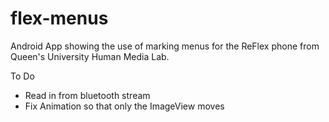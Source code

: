 # flex-menus
Android App showing the use of marking menus for the ReFlex phone from Queen's University Human Media Lab.

To Do
* Read in from bluetooth stream
* Fix Animation so that only the ImageView moves
